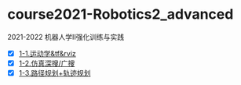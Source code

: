 # course2021-Robotics2_advanced

2021-2022 机器人学Ⅱ强化训练与实践

* [x] [1-1.运动学&tf&rviz](document/2_models.md)
* [x] [1-2.仿真深搜/广搜](document/3_search.md)
* [x] [1-3.路径规划+轨迹规划](document/4_realrobot.md)
